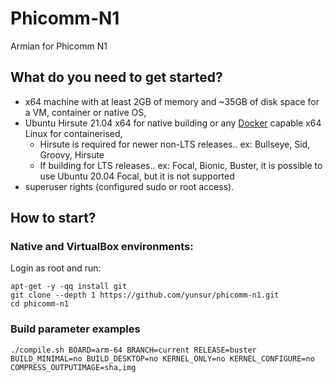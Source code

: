 # Phicomm-N1
Armian for Phicomm N1

## What do you need to get started?
    
- x64 machine with at least 2GB of memory and ~35GB of disk space for a VM, container or native OS,
- Ubuntu Hirsute 21.04 x64 for native building or any [Docker](https://docs.armbian.com/Developer-Guide_Building-with-Docker/) capable x64 Linux for containerised,
  - Hirsute is required for newer non-LTS releases.. ex: Bullseye, Sid, Groovy, Hirsute
  - If building for LTS releases.. ex: Focal, Bionic, Buster, it is possible to use Ubuntu 20.04 Focal, but it is not supported
- superuser rights (configured sudo or root access).

## How to start?
### Native and VirtualBox environments:
Login as root and run:
```text
apt-get -y -qq install git  
git clone --depth 1 https://github.com/yunsur/phicomm-n1.git  
cd phicomm-n1
```

### Build parameter examples

```text
./compile.sh BOARD=arm-64 BRANCH=current RELEASE=buster BUILD_MINIMAL=no BUILD_DESKTOP=no KERNEL_ONLY=no KERNEL_CONFIGURE=no COMPRESS_OUTPUTIMAGE=sha,img
```